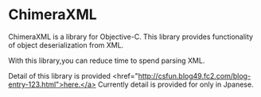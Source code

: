 ChimeraXML
==========

ChimeraXML is a library for Objective-C.
This library provides functionality of object deserialization from XML.

With this library,you can reduce time to spend parsing XML.

Detail of this library is provided <href="http://csfun.blog49.fc2.com/blog-entry-123.html">here.</a>
Currently detail is provided for only in Jpanese.


